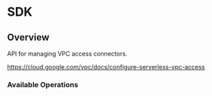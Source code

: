 # SDK

## Overview

API for managing VPC access connectors.

<https://cloud.google.com/vpc/docs/configure-serverless-vpc-access>
### Available Operations


